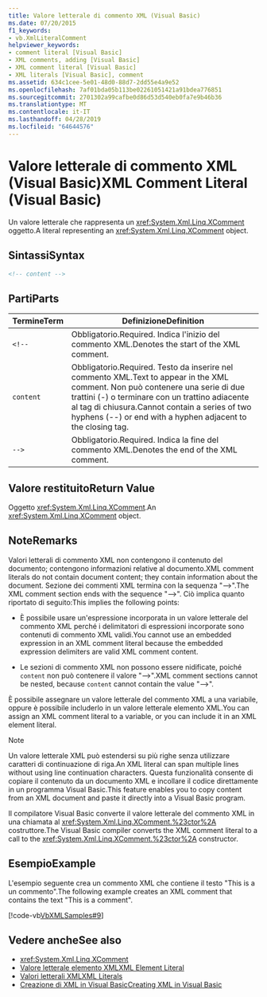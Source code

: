 ```yaml
---
title: Valore letterale di commento XML (Visual Basic)
ms.date: 07/20/2015
f1_keywords:
- vb.XmlLiteralComment
helpviewer_keywords:
- comment literal [Visual Basic]
- XML comments, adding [Visual Basic]
- XML comment literal [Visual Basic]
- XML literals [Visual Basic], comment
ms.assetid: 634c1cee-5e01-48d0-88d7-2dd55e4a9e52
ms.openlocfilehash: 7af01bda05b113be02261051421a91bdea776851
ms.sourcegitcommit: 2701302a99cafbe0d86d53d540eb0fa7e9b46b36
ms.translationtype: MT
ms.contentlocale: it-IT
ms.lasthandoff: 04/28/2019
ms.locfileid: "64644576"
---
```

# <a name="xml-comment-literal-visual-basic"></a><span data-ttu-id="227d8-102">Valore letterale di commento XML (Visual Basic)</span><span class="sxs-lookup"><span data-stu-id="227d8-102">XML Comment Literal (Visual Basic)</span></span>
<span data-ttu-id="227d8-103">Un valore letterale che rappresenta un <xref:System.Xml.Linq.XComment> oggetto.</span><span class="sxs-lookup"><span data-stu-id="227d8-103">A literal representing an <xref:System.Xml.Linq.XComment> object.</span></span>  
  
## <a name="syntax"></a><span data-ttu-id="227d8-104">Sintassi</span><span class="sxs-lookup"><span data-stu-id="227d8-104">Syntax</span></span>  
  
```xml  
<!-- content -->  
```  
  
## <a name="parts"></a><span data-ttu-id="227d8-105">Parti</span><span class="sxs-lookup"><span data-stu-id="227d8-105">Parts</span></span>  
  
|<span data-ttu-id="227d8-106">Termine</span><span class="sxs-lookup"><span data-stu-id="227d8-106">Term</span></span>|<span data-ttu-id="227d8-107">Definizione</span><span class="sxs-lookup"><span data-stu-id="227d8-107">Definition</span></span>|  
|---|---|  
|`<!--`|<span data-ttu-id="227d8-108">Obbligatorio.</span><span class="sxs-lookup"><span data-stu-id="227d8-108">Required.</span></span> <span data-ttu-id="227d8-109">Indica l'inizio del commento XML.</span><span class="sxs-lookup"><span data-stu-id="227d8-109">Denotes the start of the XML comment.</span></span>|  
|`content`|<span data-ttu-id="227d8-110">Obbligatorio.</span><span class="sxs-lookup"><span data-stu-id="227d8-110">Required.</span></span> <span data-ttu-id="227d8-111">Testo da inserire nel commento XML.</span><span class="sxs-lookup"><span data-stu-id="227d8-111">Text to appear in the XML comment.</span></span> <span data-ttu-id="227d8-112">Non può contenere una serie di due trattini (-) o terminare con un trattino adiacente al tag di chiusura.</span><span class="sxs-lookup"><span data-stu-id="227d8-112">Cannot contain a series of two hyphens (--) or end with a hyphen adjacent to the closing tag.</span></span>|  
|`-->`|<span data-ttu-id="227d8-113">Obbligatorio.</span><span class="sxs-lookup"><span data-stu-id="227d8-113">Required.</span></span> <span data-ttu-id="227d8-114">Indica la fine del commento XML.</span><span class="sxs-lookup"><span data-stu-id="227d8-114">Denotes the end of the XML comment.</span></span>|  
  
## <a name="return-value"></a><span data-ttu-id="227d8-115">Valore restituito</span><span class="sxs-lookup"><span data-stu-id="227d8-115">Return Value</span></span>  
 <span data-ttu-id="227d8-116">Oggetto <xref:System.Xml.Linq.XComment>.</span><span class="sxs-lookup"><span data-stu-id="227d8-116">An <xref:System.Xml.Linq.XComment> object.</span></span>  
  
## <a name="remarks"></a><span data-ttu-id="227d8-117">Note</span><span class="sxs-lookup"><span data-stu-id="227d8-117">Remarks</span></span>  
 <span data-ttu-id="227d8-118">Valori letterali di commento XML non contengono il contenuto del documento; contengono informazioni relative al documento.</span><span class="sxs-lookup"><span data-stu-id="227d8-118">XML comment literals do not contain document content; they contain information about the document.</span></span> <span data-ttu-id="227d8-119">Sezione dei commenti XML termina con la sequenza "-->".</span><span class="sxs-lookup"><span data-stu-id="227d8-119">The XML comment section ends with the sequence "-->".</span></span> <span data-ttu-id="227d8-120">Ciò implica quanto riportato di seguito:</span><span class="sxs-lookup"><span data-stu-id="227d8-120">This implies the following points:</span></span>  
  
- <span data-ttu-id="227d8-121">È possibile usare un'espressione incorporata in un valore letterale del commento XML perché i delimitatori di espressioni incorporate sono contenuti di commento XML validi.</span><span class="sxs-lookup"><span data-stu-id="227d8-121">You cannot use an embedded expression in an XML comment literal because the embedded expression delimiters are valid XML comment content.</span></span>  
  
- <span data-ttu-id="227d8-122">Le sezioni di commento XML non possono essere nidificate, poiché `content` non può contenere il valore "-->".</span><span class="sxs-lookup"><span data-stu-id="227d8-122">XML comment sections cannot be nested, because `content` cannot contain the value "-->".</span></span>  
  
 <span data-ttu-id="227d8-123">È possibile assegnare un valore letterale del commento XML a una variabile, oppure è possibile includerlo in un valore letterale elemento XML.</span><span class="sxs-lookup"><span data-stu-id="227d8-123">You can assign an XML comment literal to a variable, or you can include it in an XML element literal.</span></span>  
  
> [!NOTE]
>  <span data-ttu-id="227d8-124">Un valore letterale XML può estendersi su più righe senza utilizzare caratteri di continuazione di riga.</span><span class="sxs-lookup"><span data-stu-id="227d8-124">An XML literal can span multiple lines without using line continuation characters.</span></span> <span data-ttu-id="227d8-125">Questa funzionalità consente di copiare il contenuto da un documento XML e incollare il codice direttamente in un programma Visual Basic.</span><span class="sxs-lookup"><span data-stu-id="227d8-125">This feature enables you to copy content from an XML document and paste it directly into a Visual Basic program.</span></span>  
  
 <span data-ttu-id="227d8-126">Il compilatore Visual Basic converte il valore letterale del commento XML in una chiamata al <xref:System.Xml.Linq.XComment.%23ctor%2A> costruttore.</span><span class="sxs-lookup"><span data-stu-id="227d8-126">The Visual Basic compiler converts the XML comment literal to a call to the <xref:System.Xml.Linq.XComment.%23ctor%2A> constructor.</span></span>  
  
## <a name="example"></a><span data-ttu-id="227d8-127">Esempio</span><span class="sxs-lookup"><span data-stu-id="227d8-127">Example</span></span>  
 <span data-ttu-id="227d8-128">L'esempio seguente crea un commento XML che contiene il testo "This is a un commento".</span><span class="sxs-lookup"><span data-stu-id="227d8-128">The following example creates an XML comment that contains the text "This is a comment".</span></span>  
  
 [!code-vb[VbXMLSamples#9](~/samples/snippets/visualbasic/VS_Snippets_VBCSharp/VbXMLSamples/VB/XMLSamples4.vb#9)]  
  
## <a name="see-also"></a><span data-ttu-id="227d8-129">Vedere anche</span><span class="sxs-lookup"><span data-stu-id="227d8-129">See also</span></span>

- <xref:System.Xml.Linq.XComment>
- [<span data-ttu-id="227d8-130">Valore letterale elemento XML</span><span class="sxs-lookup"><span data-stu-id="227d8-130">XML Element Literal</span></span>](../../../visual-basic/language-reference/xml-literals/xml-element-literal.md)
- [<span data-ttu-id="227d8-131">Valori letterali XML</span><span class="sxs-lookup"><span data-stu-id="227d8-131">XML Literals</span></span>](../../../visual-basic/language-reference/xml-literals/index.md)
- [<span data-ttu-id="227d8-132">Creazione di XML in Visual Basic</span><span class="sxs-lookup"><span data-stu-id="227d8-132">Creating XML in Visual Basic</span></span>](../../../visual-basic/programming-guide/language-features/xml/creating-xml.md)
